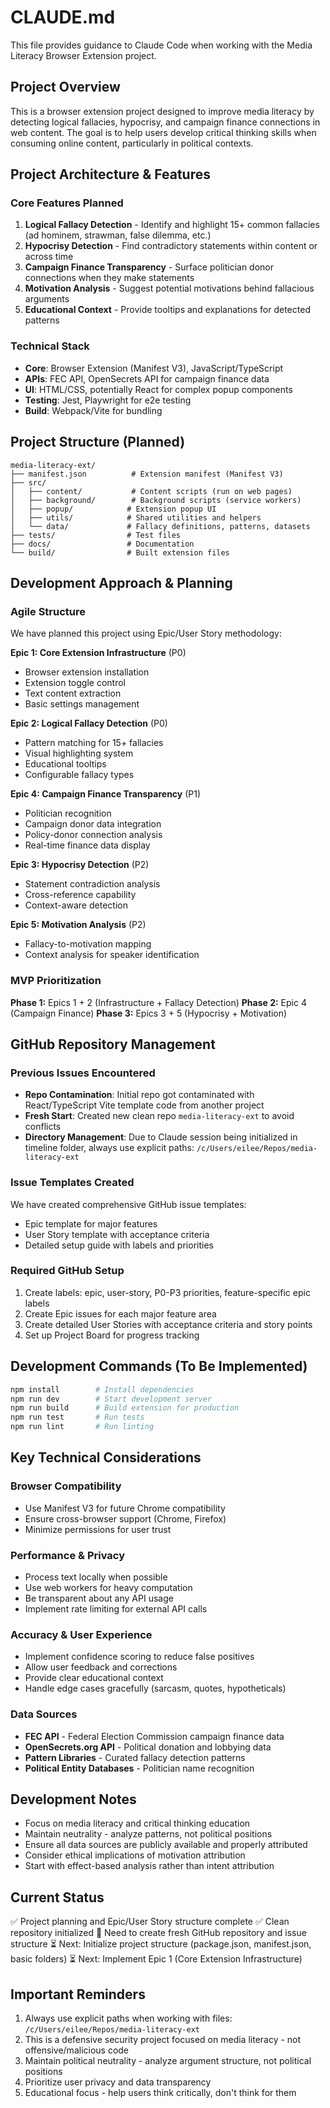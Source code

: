 # CLAUDE.md

This file provides guidance to Claude Code when working with the Media Literacy Browser Extension project.

## Project Overview

This is a browser extension project designed to improve media literacy by detecting logical fallacies, hypocrisy, and campaign finance connections in web content. The goal is to help users develop critical thinking skills when consuming online content, particularly in political contexts.

## Project Architecture & Features

### Core Features Planned
1. **Logical Fallacy Detection** - Identify and highlight 15+ common fallacies (ad hominem, strawman, false dilemma, etc.)
2. **Hypocrisy Detection** - Find contradictory statements within content or across time
3. **Campaign Finance Transparency** - Surface politician donor connections when they make statements
4. **Motivation Analysis** - Suggest potential motivations behind fallacious arguments
5. **Educational Context** - Provide tooltips and explanations for detected patterns

### Technical Stack
- **Core**: Browser Extension (Manifest V3), JavaScript/TypeScript
- **APIs**: FEC API, OpenSecrets API for campaign finance data
- **UI**: HTML/CSS, potentially React for complex popup components
- **Testing**: Jest, Playwright for e2e testing
- **Build**: Webpack/Vite for bundling

## Project Structure (Planned)

```
media-literacy-ext/
├── manifest.json          # Extension manifest (Manifest V3)
├── src/
│   ├── content/           # Content scripts (run on web pages)
│   ├── background/        # Background scripts (service workers)
│   ├── popup/            # Extension popup UI
│   ├── utils/            # Shared utilities and helpers
│   └── data/             # Fallacy definitions, patterns, datasets
├── tests/                # Test files
├── docs/                 # Documentation
└── build/                # Built extension files
```

## Development Approach & Planning

### Agile Structure
We have planned this project using Epic/User Story methodology:

**Epic 1: Core Extension Infrastructure** (P0)
- Browser extension installation
- Extension toggle control
- Text content extraction
- Basic settings management

**Epic 2: Logical Fallacy Detection** (P0)
- Pattern matching for 15+ fallacies
- Visual highlighting system
- Educational tooltips
- Configurable fallacy types

**Epic 4: Campaign Finance Transparency** (P1)
- Politician recognition
- Campaign donor data integration
- Policy-donor connection analysis
- Real-time finance data display

**Epic 3: Hypocrisy Detection** (P2)
- Statement contradiction analysis
- Cross-reference capability
- Context-aware detection

**Epic 5: Motivation Analysis** (P2)
- Fallacy-to-motivation mapping
- Context analysis for speaker identification

### MVP Prioritization
**Phase 1:** Epics 1 + 2 (Infrastructure + Fallacy Detection)
**Phase 2:** Epic 4 (Campaign Finance)
**Phase 3:** Epics 3 + 5 (Hypocrisy + Motivation)

## GitHub Repository Management

### Previous Issues Encountered
- **Repo Contamination**: Initial repo got contaminated with React/TypeScript Vite template code from another project
- **Fresh Start**: Created new clean repo `media-literacy-ext` to avoid conflicts
- **Directory Management**: Due to Claude session being initialized in timeline folder, always use explicit paths: `/c/Users/eilee/Repos/media-literacy-ext`

### Issue Templates Created
We have created comprehensive GitHub issue templates:
- Epic template for major features
- User Story template with acceptance criteria
- Detailed setup guide with labels and priorities

### Required GitHub Setup
1. Create labels: epic, user-story, P0-P3 priorities, feature-specific epic labels
2. Create Epic issues for each major feature area
3. Create detailed User Stories with acceptance criteria and story points
4. Set up Project Board for progress tracking

## Development Commands (To Be Implemented)

```bash
npm install        # Install dependencies
npm run dev        # Start development server
npm run build      # Build extension for production
npm run test       # Run tests
npm run lint       # Run linting
```

## Key Technical Considerations

### Browser Compatibility
- Use Manifest V3 for future Chrome compatibility
- Ensure cross-browser support (Chrome, Firefox)
- Minimize permissions for user trust

### Performance & Privacy
- Process text locally when possible
- Use web workers for heavy computation
- Be transparent about any API usage
- Implement rate limiting for external API calls

### Accuracy & User Experience
- Implement confidence scoring to reduce false positives
- Allow user feedback and corrections
- Provide clear educational context
- Handle edge cases gracefully (sarcasm, quotes, hypotheticals)

### Data Sources
- **FEC API** - Federal Election Commission campaign finance data
- **OpenSecrets.org API** - Political donation and lobbying data
- **Pattern Libraries** - Curated fallacy detection patterns
- **Political Entity Databases** - Politician name recognition

## Development Notes

- Focus on media literacy and critical thinking education
- Maintain neutrality - analyze patterns, not political positions
- Ensure all data sources are publicly available and properly attributed
- Consider ethical implications of motivation attribution
- Start with effect-based analysis rather than intent attribution

## Current Status

✅ Project planning and Epic/User Story structure complete
✅ Clean repository initialized
🚧 Need to create fresh GitHub repository and issue structure
⏳ Next: Initialize project structure (package.json, manifest.json, basic folders)
⏳ Next: Implement Epic 1 (Core Extension Infrastructure)

## Important Reminders

1. Always use explicit paths when working with files: `/c/Users/eilee/Repos/media-literacy-ext`
2. This is a defensive security project focused on media literacy - not offensive/malicious code
3. Maintain political neutrality - analyze argument structure, not political positions
4. Prioritize user privacy and data transparency
5. Educational focus - help users think critically, don't think for them